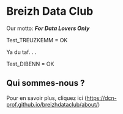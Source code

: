 # Breizh Data Club
Our motto: **_For Data Lovers Only_** 

Test_TREUZKEMM = OK

>
>
Ya du taf. . .
>
>






Test_DIBENN = OK
## Qui sommes-nous ? 
Pour en savoir plus, cliquez ici (<https://dcn-prof.github.io/breizhdataclub/about/>)

